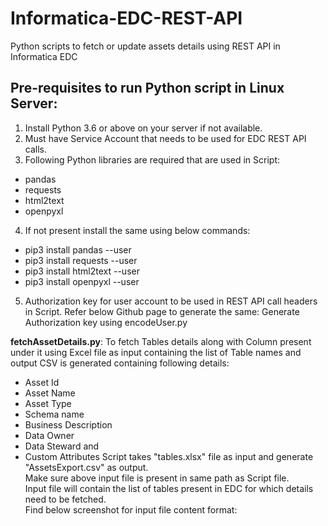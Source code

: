 # Informatica-EDC-REST-API
Python scripts to fetch or update assets details using REST API in Informatica EDC

## Pre-requisites to run Python script in Linux Server:
1. Install Python 3.6 or above on your server if not available.
2. Must have Service Account that needs to be used for EDC REST API calls.
3. Following Python libraries are required that are used in Script:
- pandas
- requests
- html2text
- openpyxl
4. If not present install the same using below commands:
- pip3 install pandas --user
- pip3 install requests --user
- pip3 install html2text --user
- pip3 install openpyxl --user
5. Authorization key for user account to be used in REST API call headers in Script. Refer below Github page to generate the same:
Generate Authorization key using encodeUser.py

**fetchAssetDetails.py**: To fetch Tables details along with Column present under it using Excel file as input containing the list of Table names and output CSV is generated containing following details: <br> 
- Asset Id
- Asset Name
- Asset Type
- Schema name
- Business Description
- Data Owner
- Data Steward and 
- Custom Attributes
Script takes "tables.xlsx" file as input and generate "AssetsExport.csv" as output.<br>
Make sure above input file is present in same path as Script file.<br> 
Input file will contain the list of tables present in EDC for which details need to be fetched.<br>
Find below screenshot for input file content format:

